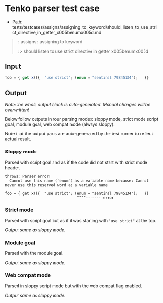 # Tenko parser test case

- Path: tests/testcases/assigns/assigning_to_keyword/should_listen_to_use_strict_directive_in_getter_x005benumx005d.md

> :: assigns : assigning to keyword
>
> ::> should listen to use strict directive in getter x005benumx005d

## Input

`````js
foo = { get x(){  "use strict"; (enum = "sentinal 79845134");   }}
`````

## Output

_Note: the whole output block is auto-generated. Manual changes will be overwritten!_

Below follow outputs in four parsing modes: sloppy mode, strict mode script goal, module goal, web compat mode (always sloppy).

Note that the output parts are auto-generated by the test runner to reflect actual result.

### Sloppy mode

Parsed with script goal and as if the code did not start with strict mode header.

`````
throws: Parser error!
  Cannot use this name (`enum`) as a variable name because: Cannot never use this reserved word as a variable name

foo = { get x(){  "use strict"; (enum = "sentinal 79845134");   }}
                                 ^^^^------- error
`````

### Strict mode

Parsed with script goal but as if it was starting with `"use strict"` at the top.

_Output same as sloppy mode._

### Module goal

Parsed with the module goal.

_Output same as sloppy mode._

### Web compat mode

Parsed in sloppy script mode but with the web compat flag enabled.

_Output same as sloppy mode._

